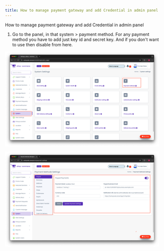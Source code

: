 ```yaml
---
title: How to manage payment gateway and add Credential in admin panel
---
```


How to manage payment gateway and add Credential in admin panel

1. Go to the panel, in that system > payment method. For any payment method you have to add just key id and secret key. And if you don't want to use then disable from here.

![eShop](/img/flutter/pay1.png) 

![eShop](/img/flutter/pay2.png) 
